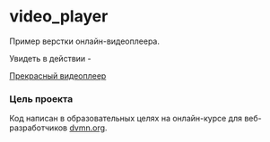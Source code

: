 # video_player

Пример верстки онлайн-видеоплеера.


Увидеть в действии - 

[Прекрасный видеоплеер](https://theegid.github.io/video_player/video_player/index.html)


### Цель проекта

Код написан в образовательных целях на онлайн-курсе для веб-разработчиков [dvmn.org](https://dvmn.org/).

